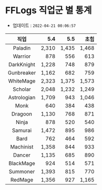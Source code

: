 # FFLogs 직업군 별 통계

- 업데이트 : `2022-04-21 00:06:57`

|직업|5.4|5.5|초힘|
|:-:|-:|-:|-:|
|Paladin|2,310|1,435|1,468|
|Warrior|878|556|613|
|DarkKnight|1,228|748|879|
|Gunbreaker|1,162|682|759|
|WhiteMage|2,323|1,375|1,573|
|Scholar|2,048|1,232|1,249|
|Astrologian|1,709|943|1,046|
|Monk|640|384|438|
|Dragoon|1,130|768|871|
|Ninja|878|520|540|
|Samurai|1,472|895|986|
|Bard|762|464|592|
|Machinist|1,358|844|933|
|Dancer|1,135|685|890|
|BlackMage|924|514|571|
|Summoner|1,393|815|770|
|RedMage|1,356|927|1,165|
